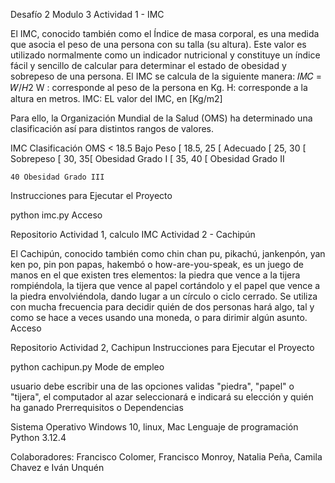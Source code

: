 Desafío 2 Modulo 3
Actividad 1 - IMC

El IMC, conocido también como el Índice de masa corporal, es una medida que asocia el peso de una persona con su talla (su altura). Este valor es utilizado normalmente como un indicador nutricional y constituye un índice fácil y sencillo de calcular para determinar el estado de obesidad y sobrepeso de una persona. El IMC se calcula de la siguiente manera: 𝐼𝑀𝐶 = 𝑊/𝐻2 W : corresponde al peso de la persona en Kg. H: corresponde a la altura en metros. IMC: EL valor del IMC, en [Kg/m2]

Para ello, la Organización Mundial de la Salud (OMS) ha determinado una clasificación así para distintos rangos de valores.

IMC Clasificación OMS < 18.5 Bajo Peso [ 18.5, 25 [ Adecuado [ 25, 30 [ Sobrepeso [ 30, 35[ Obesidad Grado I [ 35, 40 [ Obesidad Grado II

    40 Obesidad Grado III

Instrucciones para Ejecutar el Proyecto

python imc.py
Acceso

Repositorio Actividad 1, calculo IMC
Actividad 2 - Cachipún

El Cachipún, conocido también como chin chan pu, pikachú, jankenpón, yan ken po, pin pon papas, hakembó o how-are-you-speak, es un juego de manos en el que existen tres elementos: la piedra que vence a la tijera rompiéndola, la tijera que vence al papel cortándolo y el papel que vence a la piedra envolviéndola, dando lugar a un círculo o ciclo cerrado. Se utiliza con mucha frecuencia para decidir quién de dos personas hará algo, tal y como se hace a veces usando una moneda, o para dirimir algún asunto.
Acceso

Repositorio Actividad 2, Cachipun
Instrucciones para Ejecutar el Proyecto

python cachipun.py
Mode de empleo

usuario debe escribir una de las opciones validas "piedra", "papel" o "tijera", el computador al azar seleccionará e indicará su elección y quién ha ganado
Prerrequisitos o Dependencias

Sistema Operativo Windows 10, linux, Mac Lenguaje de programación Python 3.12.4

Colaboradores: Francisco Colomer, Francisco Monroy, Natalia Peña, Camila Chavez e Iván Unquén



